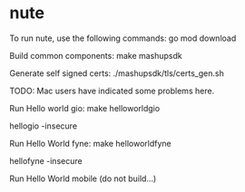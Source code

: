 # nute

To run nute, use the following commands:
go mod download

Build common components:
make mashupsdk

Generate self signed certs:
./mashupsdk/tls/certs_gen.sh

TODO: Mac users have indicated some problems here.

Run Hello world gio:
make helloworldgio

hellogio -insecure

Run Hello World fyne:
make helloworldfyne

hellofyne -insecure

Run Hello World mobile (do not build...)
